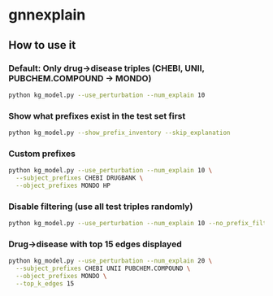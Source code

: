# gnnexplain

## How to use it

### Default: Only drug->disease triples (CHEBI, UNII, PUBCHEM.COMPOUND -> MONDO)
```bash
python kg_model.py --use_perturbation --num_explain 10
```

### Show what prefixes exist in the test set first
```bash
python kg_model.py --show_prefix_inventory --skip_explanation
```

### Custom prefixes
```bash
python kg_model.py --use_perturbation --num_explain 10 \
  --subject_prefixes CHEBI DRUGBANK \
  --object_prefixes MONDO HP
```

### Disable filtering (use all test triples randomly)
```bash
python kg_model.py --use_perturbation --num_explain 10 --no_prefix_filter
```

### Drug->disease with top 15 edges displayed
```bash
python kg_model.py --use_perturbation --num_explain 20 \
  --subject_prefixes CHEBI UNII PUBCHEM.COMPOUND \
  --object_prefixes MONDO \
  --top_k_edges 15
```
